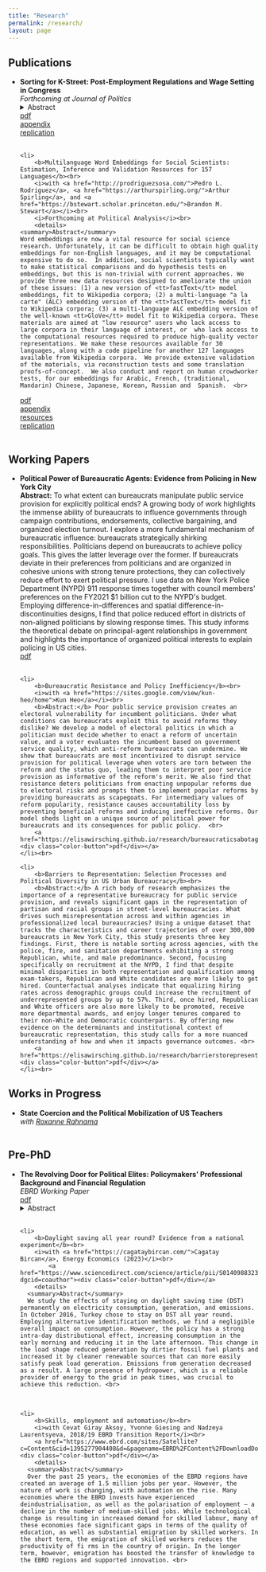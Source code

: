 ```yaml
---
title: "Research"
permalink: /research/
layout: page
---
```


<h2>Publications</h2>
<ul>
	<li>
		<b>Sorting for K-Street: Post-Employment Regulations and Wage Setting in Congress</b><br>
		<i>Forthcoming at Journal of Politics</i><br>
		<details>
    <summary>Abstract</summary>
    While post-employment regulations are a common tool to slow the revolving door in government, little is known about their effectiveness and consequences. Using the 2007 Honest Leadership and Open Government Act (HLOGA), I argue that policymakers strategically adjust their behaviors to maintain lucrative career options in the lobbying industry. HLOGA prohibited staffers-turned-lobbyists who earn at least 75% of a Congress member's salary from contacting their ex-employers in Congress for one year. Using data on the complete set of congressional staff (2001-2016), I show that staffers sort below the salary threshold post-HLOGA. Employing various panel data analyses, I also find that selecting out of the regulation increases a staffer's probability to become a lobbyist and ensures a substantial premium in revenues at the beginning of their lobbying career. These results explain why reforms of the revolving door fail and provide insights on institutional determinants of career incentives for non-elected public officials.  <br>
  </details>
		<a href="https://elisawirsching.github.io/research/sortingCongress_main.pdf"><div class="color-button">pdf</div></a><a href="https://elisawirsching.github.io/research/sortingCongress_SI.pdf"><div class="color-button">appendix</div></a><a href="https://dataverse.harvard.edu/dataset.xhtml?persistentId=doi:10.7910/DVN/6LCLMW"><div class="color-button">replication</div></a>
	</li><br>
	
	<li>
		<b>Multilanguage Word Embeddings for Social Scientists: Estimation, Inference and Validation Resources for 157 Languages</b><br>
		<i>with <a href="http://prodriguezsosa.com/">Pedro L. Rodriguez</a>, <a href="https://arthurspirling.org/">Arthur Spirling</a>, and <a href="https://bstewart.scholar.princeton.edu/">Brandon M. Stewart</a></i><br>
		<i>Forthcoming at Political Analysis</i><br>
		<details>
    <summary>Abstract</summary>
    Word embeddings are now a vital resource for social science research. Unfortunately, it can be difficult to obtain high quality embeddings for non-English languages, and it may be computational expensive to do so.  In addition, social scientists typically want to make statistical comparisons and do hypothesis tests on embeddings, but this is non-trivial with current approaches. We provide three new data resources designed to ameliorate the union of these issues: (1) a new version of <tt>fastText</tt> model embeddings, fit to Wikipedia corpora; (2) a multi-language "a la carte" (ALC) embedding version of the <tt>fastText</tt> model fit to Wikipedia corpora; (3) a multi-language ALC embedding version of the well-known <tt>GloVe</tt> model fit to Wikipedia corpora. These materials are aimed at "low resource" users who lack access to large corpora in their language of interest, or  who lack access to the computational resources required to produce high-quality vector representations. We make these resources available for 30 languages, along with a code pipeline for another 127 languages available from Wikipedia corpora.  We provide extensive validation of the materials, via reconstruction tests and some translation proofs-of-concept.  We also conduct and report on human crowdworker tests, for our embeddings for Arabic, French, (traditional, Mandarin) Chinese, Japanese, Korean, Russian and  Spanish.  <br>
  </details>
		<a href="https://alcembeddings.org/assets/img/maintext_WRSS_MultilangWordEmbeddings.pdf"><div class="color-button">pdf</div></a><a href="https://alcembeddings.org/assets/img/SI_WRSS_MultilangWordEmbeddings.pdf"><div class="color-button">appendix</div></a><a href="http://alcembeddings.org/index.html"><div class="color-button">resources</div></a><a href="https://codeocean.com/capsule/4082319/tree/v3"><div class="color-button">replication</div></a>
	</li><br>
</ul>

<h2>Working Papers</h2>
<ul>
	<li>
		<b>Political Power of Bureaucratic Agents: Evidence from Policing in New York City</b><br>
		<b>Abstract:</b> To what extent can bureaucrats manipulate public service provision for explicitly political ends? A growing body of work highlights the immense ability of bureaucrats to influence governments through campaign contributions, endorsements, collective bargaining, and organized election turnout. I explore a more fundamental mechanism of bureaucratic influence: bureaucrats strategically shirking responsibilities. Politicians depend on bureaucrats to achieve policy goals. This gives the latter leverage over the former. If bureaucrats deviate in their preferences from politicians and are organized in cohesive unions with strong tenure protections, they can collectively reduce effort to exert political pressure. I use data on New York Police Department (NYPD) 911 response times together with council members' preferences on the FY2021 $1 billion cut to the NYPD's budget. Employing difference-in-differences and spatial difference-in-discontinuities designs, I find that police reduced effort in districts of non-aligned politicians by slowing response times. This study informs the theoretical debate on principal-agent relationships in government and highlights the importance of organized political interests to explain policing in US cities.  <br>
		<a href="https://elisawirsching.github.io/research/policeresistance.pdf"><div class="color-button">pdf</div></a>
	</li><br>
	
	<li>
		<b>Bureaucratic Resistance and Policy Inefficiency</b><br>
		<i>with <a href="https://sites.google.com/view/kun-heo/home">Kun Heo</a></i><br>
		<b>Abstract:</b> Poor public service provision creates an electoral vulnerability for incumbent politicians. Under what conditions can bureaucrats exploit this to avoid reforms they dislike? We develop a model of electoral politics in which a politician must decide whether to enact a reform of uncertain value, and a voter evaluates the incumbent based on government service quality, which anti-reform bureaucrats can undermine. We show that bureaucrats are most incentivized to disrupt service provision for political leverage when voters are torn between the reform and the status quo, leading them to interpret poor service provision as informative of the reform's merit. We also find that resistance deters politicians from enacting unpopular reforms due to electoral risks and prompts them to implement popular reforms by providing bureaucrats as scapegoats. For intermediary values of reform popularity, resistance causes accountability loss by preventing beneficial reforms and inducing ineffective reforms. Our model sheds light on a unique source of political power for bureaucrats and its consequences for public policy.  <br>
		<a href="https://elisawirsching.github.io/research/bureaucraticsabotage.pdf"><div class="color-button">pdf</div></a>
	</li><br>
	
	<li>
		<b>Barriers to Representation: Selection Processes and Political Diversity in US Urban Bureaucracy</b><br>
		<b>Abstract:</b> A rich body of research emphasizes the importance of a representative bureaucracy for public service provision, and reveals significant gaps in the representation of partisan and racial groups in street-level bureaucracies. What drives such misrepresentation across and within agencies in professionalized local bureaucracies? Using a unique dataset that tracks the characteristics and career trajectories of over 300,000 bureaucrats in New York City, this study presents three key findings. First, there is notable sorting across agencies, with the police, fire, and sanitation departments exhibiting a strong Republican, white, and male predominance. Second, focusing specifically on recruitment at the NYPD, I find that despite minimal disparities in both representation and qualification among exam-takers, Republican and White candidates are more likely to get hired. Counterfactual analyses indicate that equalizing hiring rates across demographic groups could increase the recruitment of underrepresented groups by up to 57%. Third, once hired, Republican and White officers are also more likely to be promoted, receive more departmental awards, and enjoy longer tenures compared to their non-White and Democratic counterparts. By offering new evidence on the determinants and institutional context of bureaucratic representation, this study calls for a more nuanced understanding of how and when it impacts governance outcomes. <br>
		<a href="https://elisawirsching.github.io/research/barrierstorepresentation.pdf"><div class="color-button">pdf</div></a>
	</li><br>
</ul>

<h2>Works in Progress</h2>
<ul>
	<li>
		<b>State Coercion and the Political Mobilization of US Teachers</b><br>
		<i>with <a href="https://roxannerahnama.com/">Roxanne Rahnama</a></i><br>
	</li><br>
	
</ul>




<h2>Pre-PhD</h2>
<ul>
	<li>
		<b>The Revolving Door for Political Elites: Policymakers' Professional Background and Financial
Regulation</b><br>
  <i>EBRD Working Paper</i><br>
	<a href="https://www.ebrd.com/publications/working-papers/revolving-door"><div class="color-button">pdf</div></a>
	<details>
    <summary>Abstract</summary>
    Regulatory capture of public policy by financial entities, especially via the revolving door between government and financial services, has increasingly become a subject of intense public scrutiny. This paper empirically analyses the relation between public-private career crossovers of high-ranking government officials and financial policy. Using curriculum vitae of more than 400 central bank governors and finance ministers from 32 OECD countries between 1973 and 2005, I compile a new dataset including details on officials’ professional careers before and after their tenure and data on financial regulation. Panel data analyses show that central bank governors with past experience in the financial sector deregulate significantly more than governors without a background in finance (career socialisation hypothesis). Using linear probability regressions, the results also indicate that finance ministers, especially from left-wing parties, are more likely to be hired by financial entities in the future if they please their future employers through deregulatory policies during their time in office (career concerns hypothesis). Thus, although the revolving door effects differ between government officials, this study shows that career paths and career concerns of policymakers should be taken into account when analysing financial policy outcomes. <br>
  </details>
	</li><br>
	
	<li>
		<b>Daylight saving all year round? Evidence from a national experiment</b><br>
		<i>with <a href="https://cagataybircan.com/">Cagatay Bircan</a>, Energy Economics (2023)</i><br>
			<a href="https://www.sciencedirect.com/science/article/pii/S0140988323005911?dgcid=coauthor"><div class="color-button">pdf</div></a>
		<details>
      <summary>Abstract</summary>
      We study the effects of staying on daylight saving time (DST) permanently on electricity consumption, generation, and emissions. In October 2016, Turkey chose to stay on DST all year round. Employing alternative identification methods, we find a negligible overall impact on consumption. However, the policy has a strong intra-day distributional effect, increasing consumption in the early morning and reducing it in the late afternoon. This change in the load shape reduced generation by dirtier fossil fuel plants and increased it by cleaner renewable sources that can more easily satisfy peak load generation. Emissions from generation decreased as a result. A large presence of hydropower, which is a reliable provider of energy to the grid in peak times, was crucial to achieve this reduction. <br>
  </details>
	</li><br>
	
	<li>
		<b>Skills, employment and automation</b><br>
		<i>with Cevat Giray Aksoy, Yvonne Giesing and Nadzeya Laurentsyeva, 2018/19 EBRD Transition Report</i><br>
		<a href="https://www.ebrd.com/sites/Satellite?c=Content&cid=1395277904408&d=&pagename=EBRD%2FContent%2FDownloadDocument"><div class="color-button">pdf</div></a>
		<details>
      <summary>Abstract</summary>
      Over the past 25 years, the economies of the EBRD regions have created an average of 1.5 million jobs per year. However, the nature of work is changing, with automation on the rise. Many economies where the EBRD invests have experienced deindustrialisation, as well as the polarisation of employment – a decline in the number of medium-skilled jobs. While technological change is resulting in increased demand for skilled labour, many of these economies face significant gaps in terms of the quality of education, as well as substantial emigration by skilled workers. In the short term, the emigration of skilled workers reduces the productivity of fi rms in the country of origin. In the longer term, however, emigration has boosted the transfer of knowledge to the EBRD regions and supported innovation. <br>
  </details>
	</li><br>
</ul>



